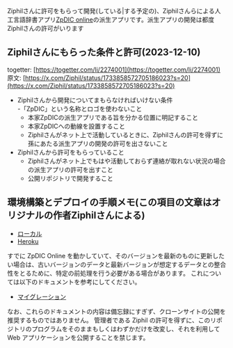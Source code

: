 Ziphilさんに許可をもらって開発(している|する予定の)、Ziphilさんらによる人工言語辞書アプリ[ZpDIC online](http://zpdic.ziphil.com)の派生アプリです。派生アプリの開発は都度Ziphilさんの許可がいります

## Ziphilさんにもらった条件と許可(2023-12-10)
togetter: [https://togetter.com/li/2274001](https://togetter.com/li/2274001)  
原文: [https://x.com/Ziphil/status/1733858572705186023?s=20](https://x.com/Ziphil/status/1733858572705186023?s=20)  
- Ziphilさんから開発についてまもらなければいけない条件  
  -「ZpDIC」という名称とロゴを使わないこと
  - 本家ZpDICの派生アプリである旨を分かる位置に明記すること
  - 本家ZpDICへの動線を設置すること
  - Ziphilさんがネット上で活動しているときに、Ziphilさんの許可を得ずに孫にあたる派生アプリの開発の許可を出さないこと
- Ziphilさんから許可をもらっていること
  - Ziphilさんがネット上でもはや活動しておらず連絡が取れない状況の場合の派生アプリの許可を出すこと
  - 公開リポジトリで開発すること

## 環境構築とデプロイの手順メモ(この項目の文章はオリジナルの作者Ziphilさんによる)

- [ローカル](document/local.md)
- [Heroku](document/heroku.md)

すでに ZpDIC Online を動かしていて、そのバージョンを最新のものに更新したい場合は、古いバージョンのデータと最新バージョンが想定するデータとの整合性をとるために、特定の前処理を行う必要がある場合があります。
これについては以下のドキュメントを参考にしてください。

- [マイグレーション](document/migration.md)

なお、これらのドキュメントの内容は備忘録にすぎず、クローンサイトの公開を推奨するものではありません。
管理者である Ziphil の許可を得ずに、このリポジトリのプログラムをそのままもしくはわずかだけを改変し、それを利用して Web アプリケーションを公開することを禁じます。
